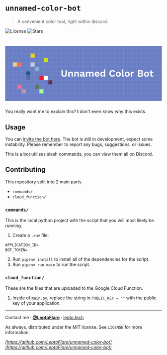 # `unnamed-color-bot`
> A convenient color tool, right within discord.

![License][license-shield]
![Stars][stars-shield]
# ![Banner](banner.png)

You really want me to explain this? **I** don't even know why this exists.

## Usage <!-- Using the product -->
You can [invite the bot here](https://discord.com/api/oauth2/authorize?client_id=837141419650449418&scope=applications.commands). The bot is still in development, expect some instability. Please remember to report any bugs, suggestions, or issues.

This is a bot utilizes slash commands, you can view them all on Discord.

## Contributing <!-- Using the source -->
This repository split into 2 main parts.
- `commands/`
- `cloud_function/`

### `commands/`
This is the local python project with the script that you will most likely be running.

1. Create a `.env` file.
  ```
  APPLICATION_ID=
  BOT_TOKEN=
  ```
2. Run `pipenv install` to install all of the dependencies for the script.
3. Run `pipenv run main` to run the script.

### `cloud_function/`
These are the files that are uploaded to the Google Cloud Function.

1. Inside of `main.py`, replace the string in `PUBLIC_KEY = ""` with the public key of your application.

---

Contact me · [**@LeptoFlare**](https://github.com/LeptoFlare) · [lepto.tech](https://lepto.tech)

As always, distributed under the MIT license. See `LICENSE` for more information.

_[https://github.com/LeptoFlare/unnamed-color-bot](https://github.com/LeptoFlare/unnamed-color-bot)_

<!-- markdown links & imgs -->
[stars-shield]: https://img.shields.io/github/stars/LeptoFlare/unnamed-color-bot.svg?style=social
[license-shield]: https://img.shields.io/github/license/LeptoFlare/unnamed-color-bot.svg?style=flat
